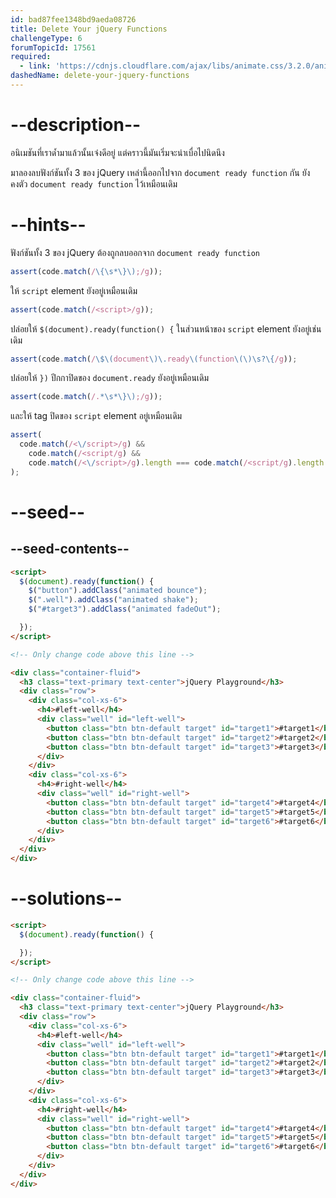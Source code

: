 ```yaml
---
id: bad87fee1348bd9aeda08726
title: Delete Your jQuery Functions
challengeType: 6
forumTopicId: 17561
required:
  - link: 'https://cdnjs.cloudflare.com/ajax/libs/animate.css/3.2.0/animate.css'
dashedName: delete-your-jquery-functions
---
```


# --description--

อนิเมชันที่เราด้ำมาแล้วนั้นเจ๋งดีอยู่ แต่คราวนี้มันเริ่มจะน่าเบื่อไปนิดนึง

มาลองลบฟังก์ชันทั้ง 3 ของ jQuery เหล่านี้ออกไปจาก `document ready function` กัน ยังคงตัว `document ready function` ไว้เหมือนเดิม

# --hints--

ฟังก์ชันทั้ง 3 ของ jQuery ต้องถูกลบออกจาก `document ready function`

```js
assert(code.match(/\{\s*\}\);/g));
```

ให้ `script` element ยังอยู่เหมือนเดิม

```js
assert(code.match(/<script>/g));
```

ปล่อยให้ `$(document).ready(function() {` ในส่วนหน้าของ `script` element ยังอยู่เช่นเดิม

```js
assert(code.match(/\$\(document\)\.ready\(function\(\)\s?\{/g));
```

ปล่อยให้ `})` ปีกกาปิดของ `document.ready` ยังอยู่เหมือนเดิม

```js
assert(code.match(/.*\s*\}\);/g));
```

และให้ tag ปิดของ `script` element อยู่เหมือนเดิม


```js
assert(
  code.match(/<\/script>/g) &&
    code.match(/<script/g) &&
    code.match(/<\/script>/g).length === code.match(/<script/g).length
);
```

# --seed--

## --seed-contents--

```html
<script>
  $(document).ready(function() {
    $("button").addClass("animated bounce");
    $(".well").addClass("animated shake");
    $("#target3").addClass("animated fadeOut");

  });
</script>

<!-- Only change code above this line -->

<div class="container-fluid">
  <h3 class="text-primary text-center">jQuery Playground</h3>
  <div class="row">
    <div class="col-xs-6">
      <h4>#left-well</h4>
      <div class="well" id="left-well">
        <button class="btn btn-default target" id="target1">#target1</button>
        <button class="btn btn-default target" id="target2">#target2</button>
        <button class="btn btn-default target" id="target3">#target3</button>
      </div>
    </div>
    <div class="col-xs-6">
      <h4>#right-well</h4>
      <div class="well" id="right-well">
        <button class="btn btn-default target" id="target4">#target4</button>
        <button class="btn btn-default target" id="target5">#target5</button>
        <button class="btn btn-default target" id="target6">#target6</button>
      </div>
    </div>
  </div>
</div>
```

# --solutions--

```html
<script>
  $(document).ready(function() {

  });
</script>

<!-- Only change code above this line -->

<div class="container-fluid">
  <h3 class="text-primary text-center">jQuery Playground</h3>
  <div class="row">
    <div class="col-xs-6">
      <h4>#left-well</h4>
      <div class="well" id="left-well">
        <button class="btn btn-default target" id="target1">#target1</button>
        <button class="btn btn-default target" id="target2">#target2</button>
        <button class="btn btn-default target" id="target3">#target3</button>
      </div>
    </div>
    <div class="col-xs-6">
      <h4>#right-well</h4>
      <div class="well" id="right-well">
        <button class="btn btn-default target" id="target4">#target4</button>
        <button class="btn btn-default target" id="target5">#target5</button>
        <button class="btn btn-default target" id="target6">#target6</button>
      </div>
    </div>
  </div>
</div>
```
